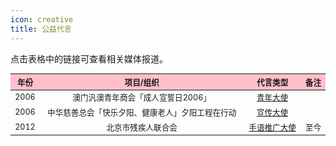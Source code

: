 ```yaml
---
icon: creative
title: 公益代言
---
```


点击表格中的链接可查看相关媒体报道。

<table style="text-align:center; font-size:90%; width:100%; display:table">
<thead>
<tr>
    <th style="background:pink">年份</th>
    <th style="background:pink">项目/组织</th>
    <th style="background:pink">代言类型</th>
    <th style="background:pink">备注</th>
</tr>
</thead>
<tbody>
<tr>
    <td>2006</td>
    <td>澳门汎澳青年商会「成人宣誓日2006」</td>
    <td><a href="https://www.chinadaily.com.cn/hqylss/2006-08/16/content_666068.htm" target="_blank" rel="noopener noreferrer">青年大使</a></td>
    <td></td>
</tr>
<tr>
    <td>2006</td>
    <td>中华慈善总会「快乐夕阳、健康老人」夕阳工程在行动</td>
    <td><a href="http://news.sina.com.cn/s/2006-08-31/19359903131s.shtml" target="_blank" rel="noopener noreferrer">宣传大使</a></td>
    <td></td>
</tr>
<tr>
    <td>2012</td>
    <td>北京市残疾人联合会</td>
    <td><a href="http://www.xinhuanet.com/ent/2015-12/04/c_128498487.htm" target="_blank" rel="noopener noreferrer">手语推广大使</a></td>
    <td>至今</td>
</tr>
</tbody>
</table>